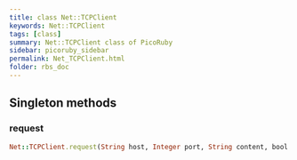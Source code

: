 ```yaml
---
title: class Net::TCPClient
keywords: Net::TCPClient
tags: [class]
summary: Net::TCPClient class of PicoRuby
sidebar: picoruby_sidebar
permalink: Net_TCPClient.html
folder: rbs_doc
---
```

## Singleton methods
### request

```ruby
Net::TCPClient.request(String host, Integer port, String content, bool is_tls) -> String?
```
